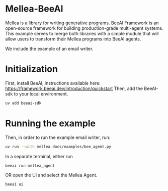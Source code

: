 # Mellea-BeeAI

Mellea is a library for writing generative programs. 
BeeAI Framework is an open-source framework for building production-grade multi-agent systems.
This example serves to merge both libraries with a simple module that will allow users to transform
their Mellea programs into BeeAI agents.

We include the example of an email writer.

# Initialization

First, install BeeAI, instructions available here: https://framework.beeai.dev/introduction/quickstart
Then, add the BeeAI-sdk to your local environment.
```bash
uv add beeai-sdk
```

# Running the example

Then, in order to run the example email writer, run:
```bash
uv run --with mellea docs/examples/bee_agent.py
```

In a separate terminal, either run
```bash
beeai run mellea_agent
```

OR open the UI and select the Mellea Agent.

```bash
beeai ui
```


